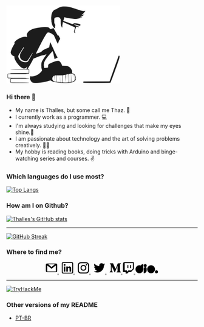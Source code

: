 <img src="./statics/images/study-development.svg" title="student" width=300 />

### Hi there 👋

- My name is Thalles, but some call me Thaz. 🖖
- I currently work as a programmer. 💻
- I'm always studying and looking for challenges that make my eyes shine.🚀
- I am passionate about technology and the art of solving problems creatively. 👨‍💻
- My hobby is reading books, doing tricks with Arduino and binge-watching series and courses. ✌

### Which languages do I use most?

[![Top Langs](https://github-readme-stats.vercel.app/api/top-langs/?username=thazsobral&layout=compact&hide_title=true)](https://github.com/anuraghazra/github-readme-stats)

### How am I on Github?

[![Thalles's GitHub stats](https://github-readme-stats.vercel.app/api?username=thazsobral&hide_title=true)](https://github.com/anuraghazra/github-readme-stats)

---

[![GitHub Streak](https://streak-stats.demolab.com/?user=thazsobral&hide_title=true)](https://git.io/streak-stats)

### Where to find me?
<p align="center">
  <a href="mailto:thazsobral@gmail.com" target="_blank">
    <img src="./statics/icons/gmail.svg" title="e-mail" width=30 />
  </a>
  &nbsp;
  <a href="https://www.linkedin.com/in/thalles-sobral/" target="_blank">
    <img src="./statics/icons/linkedin.svg" title="linkedin" width=30 />
  </a>
  &nbsp;
  <a href="https://www.instagram.com/thaz.sobral/" target="_blank">
    <img src="./statics/icons/instagram.svg" title="instagram" width=30 />
  </a>
  &nbsp;
  <a href="https://twitter.com/SobralThalles" target="_blank">
    <img src="./statics/icons/twitter.svg" title="twitter" width=30 />
  </a>
  &nbsp;
  <a href="https://medium.com/@thazsobral" target="_blank">
    <img src="./statics/icons/medium.svg" title="medium" width=30 />
  </a>
  <a href="https://www.twitch.tv/thazsobral" target="_blank">
    <img src="./statics/icons/twitch.svg" title="twitch" width=30 />
  </a>
  <a href="https://www.twitch.tv/thazsobral" target="_blank">
    <img src="./statics/icons/dio.svg" title="twitch" width=60 />
  </a>
</p>

---

[![TryHackMe](https://tryhackme-badges.s3.amazonaws.com/thazsobral.png)](https://tryhackme.com/p/thazsobral)

### Other versions of my README

- [PT-BR](https://github.com/thazsobral/thazsobral/blob/main/README.md)
